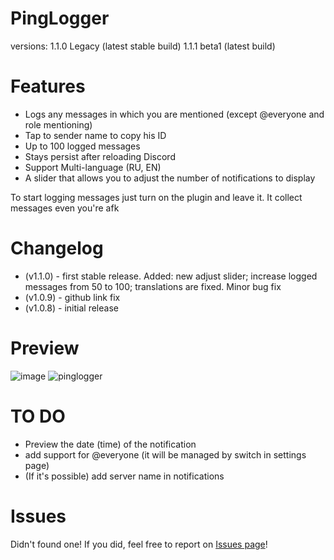 # PingLogger
versions:
1.1.0 Legacy (latest stable build)
1.1.1 beta1 (latest build)
# Features
  * Logs any messages in which you are mentioned (except @everyone and role mentioning)
  * Tap to sender name to copy his ID
  * Up to 100 logged messages
  * Stays persist after reloading Discord
  * Support Multi-language (RU, EN)
  * A slider that allows you to adjust the number of notifications to display

To start logging messages just turn on the plugin and leave it. It collect messages even you're afk

# Changelog
* (v1.1.0) - first stable release. Added: new adjust slider; increase logged messages from 50 to 100; translations are fixed. Minor bug fix
* (v1.0.9) - github link fix
* (v1.0.8) - initial release



# Preview
![image](https://github.com/user-attachments/assets/84fc8d9e-f50c-4ec3-b4e2-c1f812169fd2) ![pinglogger](https://github.com/user-attachments/assets/126655c4-7b53-4dbb-8cb7-8090debb05d5)

# TO DO
* Preview the date (time) of the notification
* add support for @everyone (it will be managed by switch in settings page)
* (If it's possible) add server name in notifications

# Issues
Didn't found one! If you did, feel free to report on [Issues page](https://github.com/notfence/BDplugins/issues)!
